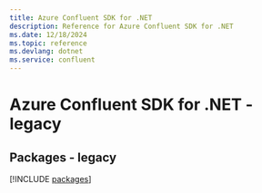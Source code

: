 ```yaml
---
title: Azure Confluent SDK for .NET
description: Reference for Azure Confluent SDK for .NET
ms.date: 12/18/2024
ms.topic: reference
ms.devlang: dotnet
ms.service: confluent
---
```

# Azure Confluent SDK for .NET - legacy
## Packages - legacy
[!INCLUDE [packages](confluent-index.md)]